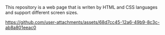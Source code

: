 This repository is a web page that is writen by HTML and CSS languages and support different screen sizes.

https://github.com/user-attachments/assets/68d7cc45-12a6-49b9-8c3c-ab8a801eeac0